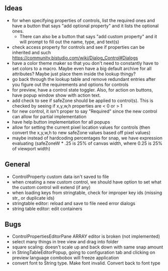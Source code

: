 Ideas
-----------------------------------
* for when specifying properties of controls, list the required ones and have a button that says "add optional property" and it lists the optional ones.
    * There can also be a button that says "add custom property" and it will prompt to fill out the name, type, and text(s)
* check access property for controls and see if properties can be inherited and such https://community.bistudio.com/wiki/Dialog_Control#Dialogs
* have a color theme maker so that you don't need to constantly have to set colors to a macro. Maybe even have a big default archive for all attributes? Maybe just place them inside the lookup thingy?
* go back through the lookup table and remove redundant entries after you figure out the requirements and options for controls
* for preview, have a control state toggler. Also, for action on buttons, have popup window show with action text.
* add check to see if safeZone should be applied to control(s). This is checked by seeing if x,y,w,h properties are < 0 or >  1
* for new control, it isn't proper to say "Required" since the new control can allow for partial implementation
* have help button implementation for all popups
* allow for setting the current pixel location values for controls (then convert the x,y,w,h to new safeZone values based off pixel values)
* maybe instead of hardcoding percentages for snap, we have expression evaluating (safeZoneW * .25 is 25% of canvas width, where 0.25 is 25% of viewport width)

General
-----------------------------------
* ControlProperty custom data isn't saved to file
* when creating a new custom control, we should have option to set what the custom control will extend (if any)
* when loading keys from stringtable, check for improper key ids (missing str_ or duplicate ids) 
* stringtable editor: reload and save to file need error dialogs
* string table editor: edit containers

Bugs
-----------------------------------
* ControlPropertiesEditorPane ARRAY editor is broken (not implemented)
* select many things in tree view and drag into folder
* square scaling: doesn't scale up and back down with same snap amount
* in StringTableEditorPopup, going to configuration tab and clicking on preview language combobox will freeze application
* convert font to String type. Make font invalid. Convert back to font type